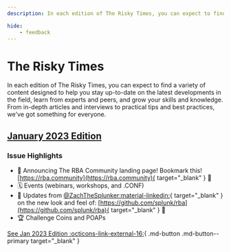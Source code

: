 ```yaml
---
description: In each edition of The Risky Times, you can expect to find a variety of content designed to help you stay up-to-date on the latest developments in the field, learn from experts and peers, and grow your skills and knowledge. From in-depth articles and interviews to practical tips and best practices, we've got something for everyone.

hide:
    - feedback
---
```


# The Risky Times

In each edition of The Risky Times, you can expect to find a variety of content designed to help you stay up-to-date on the latest developments in the field, learn from experts and peers, and grow your skills and knowledge. From in-depth articles and interviews to practical tips and best practices, we've got something for everyone.

## [January 2023 Edition][jan-2023]

### Issue Highlights

- 📣 Announcing The RBA Community landing page! Bookmark this! [https://rba.community](https://rba.community){ target="_blank" } 📌
- 🗓 Events (webinars, workshops, and .CONF)
- 📰 Updates from [@ZachTheSplunker:material-linkedin:](https://www.linkedin.com/in/zachthesplunker/){ target="_blank" } on the new look and feel of: [https://github.com/splunk/rba](https://github.com/splunk/rba){ target="_blank" } 📌
- 🏆 Challenge Coins and POAPs

[See Jan 2023 Edition :octicons-link-external-16:][jan-2023]{ .md-button .md-button--primary target="_blank" }

[jan-2023]: /assets/risky-times/rba_community_newsletter_jan_23.pdf
